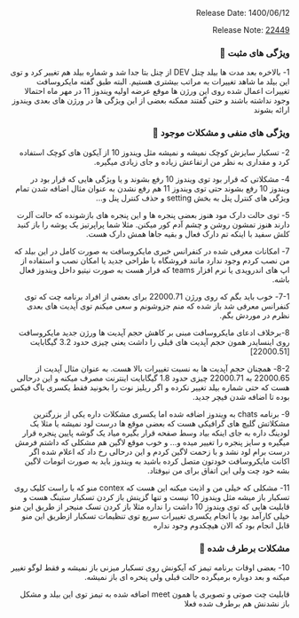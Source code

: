 <div dir="rtl">

Release Date: 1400/06/12

Release Note: [22449](https://blogs.windows.com/windows-insider/2021/09/02/announcing-windows-11-insider-preview-build-22449/)

### ویژگی های مثبت 🌟
1- بالاخره بعد مدت ها بیلد چنل DEV از چنل بتا جدا شد و شماره بیلد هم تغییر کرد و توی این بیلد ما شاهد تغییرات به مراتب بیشتری هستیم. 
  البته طبق گفته مایکروسافت تغییرات اعمال شده روی این ورژن ها موقع عرضه اولیه ویندوز 11 در مهر ماه احتمالا وجود نداشته باشند و حتی گفتند ممکنه بعضی از این ویژگی ها در ورژن های بعدی ویندوز ارائه بشوند
  
### ویژگی های منفی و مشکلات موجود 🐛

2- تسکبار سایزش کوچک نمیشه و نمیشه مثل ویندوز 10 از آیکون های کوچک استفاده کرد و مقداری به نظر من ارتفاعش زیاده و جای زیادی میگیره.

4- مشکلاتی که قرار بود توی ویندوز 10 رفع بشوند و یا ویژگی هایی که قرار بود در ویندوز 10 رفع بشوند حتی توی ویندوز 11 هم رفع نشدن به عنوان مثال اضافه شدن تمام ویژگی های کنترل پنل به بخش setting و حذف کنترل پنل و...

5- توی حالت دارک مود هنوز بعضی پنجره ها و این پنجره های بازشونده که حالت آلرت دارند هنوز تمشون روشن و چشم آدم کور میکنن. مثلا شما پراپرتیز یک پوشه را باز کنید کلش سفید با اینکه تم دارک فعال و بقیه جاها همش دارک هست.

7- امکانات معرفی شده در کنفرانس خبری مایکروسافت به صورت کامل در این بیلد که من نصب کردم وجود ندارد مانند فروشگاه با طراحی جدید یا امکان نصب و استفاده از اپ های اندرویدی یا نرم افزار teams که قرار هست به صورت نیتیو داخل ویندوز فعال باشه.
  
  7-1- خوب باید بگم که روی ورژن 22000.71 برای بعضی از افراد برنامه چت که توی کنفرانس معرفی شد باز شده که منم جزوشونم و سعی میکنم توی آپدیت های بعدی نظرم در موردش بگم.
  
8-برخلاف ادعای مایکروسافت مبنی بر کاهش حجم آپدیت ها ورژن جدید مایکروسافت روی اینسایدر همون حجم آپدیت های قبلی را داشت یعنی چیزی حدود 3.2  گیگابایت [22000.51]

8-2- همچنان حجم آپدیت ها به نسبت تغییرات بالا هست. به عنوان مثال آپدیت از 22000.65 به 22000.71 چیزی حدود 1.8 گیگابایت اینترنت مصرف میکنه و این درحالی هست که حتی شماره بیلد تغییر نکرده و اگر ریلیز نوت را بخونید فقط یکسری باگ فیکس بوده تا اضافه شدن فیچر جدید.

  9- برنامه chats به ویندوز اضافه شده اما یکسری مشکلات داره  یکی از بزرگترین مشکلاتش گلیچ های گرافیکی هست که بعضی موقع ها درست لود نمیشه یا مثلا یک لودینگ داره به جای اینکه بیاد وسط صفحه قرار بگیره میاد یک گوشه پایین پنجره قرار میگیره و سایز پنجره را تغییر میده و... و خوب موقع لاگین هم مشکلی که داشتم فرمش درست برام لود نشد و با زحمت لاگین کردم و این درحالی رخ داد که اعلام شده اگر اکانت مایکروسافت خودتون متصل کرده باشید به ویندوز باید به صورت اتومات لاگین بشه خود چت ولی این اتفاق برای من نیوفتاد.


  
  11- مشکلی که خیلی من و اذیت میکنه این هست که contex منو که با راست کلیک روی تسکبار باز میشه مثل ویندوز 10 نیست و تنها گزینش باز کردن تسکبار ستینگ هست و قابلیت هایی که توی ویندوز 10 داشت را نداره مثلا باز کردن تسک منیجر از طریق این منو خیلی کارآمد بود یا انجام یکسری تغییرات سریع توی تنظیمات تسکبار ازطریق این منو قابل انجام بود که الان هیچکدوم وجود نداره
  
### مشکلات برطرف شده 🔧

  10- بعضی اوقات برنامه تیمز که آیکونش روی تسکبار میزنی باز نمیشه و فقط لوگو تغییر میکنه و بعد دوباره برمیگرده حالت قبلی ولی پنحره ای باز نمیشه.
  
 قابلیت چت صوتی و تصویری یا همون meet اضافه شده به تیمز توی این بیلد و مشکل باز نشدنش هم برطرف شده فعلا
  
</div>
